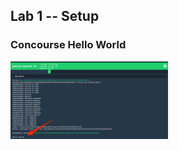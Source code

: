 ## Lab 1 -- Setup

### Concourse Hello World

<img class="plain" src="resources/images/executed_hello_pipeline.png" width="50%"> </img>

